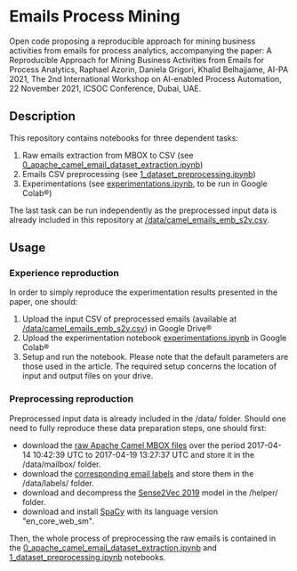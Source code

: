 # Emails Process Mining

Open code proposing a reproducible approach for mining business activities from emails for process analytics, accompanying the paper:
A Reproducible Approach for Mining Business Activities from Emails for Process Analytics, Raphael Azorin, Daniela Grigori, Khalid Belhajjame, AI-PA 2021, The 2nd International Workshop on AI-enabled Process Automation, 22 November 2021, ICSOC Conference, Dubai, UAE.

## Description

This repository contains notebooks for three dependent tasks:

1. Raw emails extraction from MBOX to CSV (see [0_apache_camel_email_dataset_extraction.ipynb](https://github.com/Raphaaal/icpm_emails_process_mining/blob/main/0_apache_camel_email_dataset_extraction.ipynb))
2. Emails CSV preprocessing (see [1_dataset_preprocessing.ipynb](https://github.com/Raphaaal/icpm_emails_process_mining/blob/main/1_dataset_preprocessing.ipynb))
3. Experimentations (see [experimentations.ipynb](https://github.com/Raphaaal/icpm_emails_process_mining/blob/main/experimentations.ipynb), to be run in Google Colab®)

The last task can be run independently as the preprocessed input data is already included in this repository at [/data/camel_emails_emb_s2v.csv](https://github.com/Raphaaal/icpm_emails_process_mining/blob/main/data/camel_emails_emb_s2v.csv).

## Usage

### Experience reproduction

In order to simply reproduce the experimentation results presented in the paper, one should:

1. Upload the input CSV of preprocessed emails (available at [/data/camel_emails_emb_s2v.csv](https://github.com/Raphaaal/icpm_emails_process_mining/blob/main/data/camel_emails_emb_s2v.csv)) in Google Drive®
2. Upload the experimentation notebook [experimentations.ipynb](https://github.com/Raphaaal/icpm_emails_process_mining/blob/main/experimentations.ipynb) in Google Colab®
3. Setup and run the notebook. Please note that the default parameters are those used in the article. The required setup concerns the location of input and output files on your drive.


### Preprocessing reproduction

Preprocessed input data is already included in the /data/ folder. Should one need to fully reproduce these data preparation steps, one should first:

- download the [raw Apache Camel MBOX files](http://mail-archives.apache.org/mod_mbox/camel-dev/201704.mbox/browser) over the period 2017-04-14 10:42:39 UTC to 2017-04-19 13:27:37 UTC and store it in the /data/mailbox/ folder. 
- download the [corresponding email labels](https://www.ncbi.nlm.nih.gov/pmc/articles/PMC6366754/) and store them in the /data/labels/ folder.
- download and decompress the [Sense2Vec 2019](https://github.com/explosion/sense2vec) model in the /helper/ folder.
- download and install [SpaCy](https://spacy.io/usage) with its language version "en_core_web_sm".

Then, the whole process of preprocessing the raw emails is contained in the [0_apache_camel_email_dataset_extraction.ipynb](https://github.com/Raphaaal/icpm_emails_process_mining/blob/main/0_apache_camel_email_dataset_extraction.ipynb) and [1_dataset_preprocessing.ipynb](https://github.com/Raphaaal/icpm_emails_process_mining/blob/main/1_dataset_preprocessing.ipynb) notebooks.
